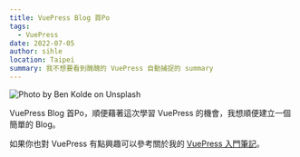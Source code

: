 ```yaml
---
title: VuePress Blog 首Po
tags:
  - VuePress
date: 2022-07-05
author: sihle
location: Taipei
summary: 我不想要看到醜醜的 VuePress 自動捕捉的 summary
---
```


![Photo by Ben Kolde on Unsplash](https://images.unsplash.com/photo-1512486130939-2c4f79935e4f?ixlib=rb-1.2.1&ixid=MnwxMjA3fDB8MHxwaG90by1wYWdlfHx8fGVufDB8fHx8&auto=format&fit=crop&w=2680&q=80)

VuePress Blog 首Po，順便藉著這次學習 VuePress 的機會，我想順便建立一個簡單的 Blog。

如果你也對 VuePress 有點興趣可以參考關於我的 [VuePress 入門筆記](https://bugbug777.github.io/notebook/frontend/vuepress/vuepress_basic.html#%E7%B0%A1%E4%BB%8B-vuepress)。
